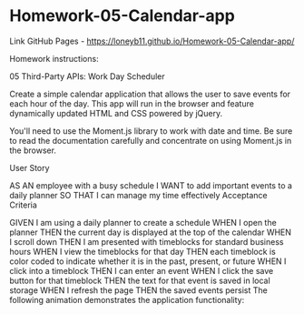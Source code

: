# Homework-05-Calendar-app

Link GitHub Pages - https://loneyb11.github.io/Homework-05-Calendar-app/

Homework instructions:

05 Third-Party APIs: Work Day Scheduler

Create a simple calendar application that allows the user to save events for each hour of the day. This app will run in the browser and feature dynamically updated HTML and CSS powered by jQuery.

You'll need to use the Moment.js library to work with date and time. Be sure to read the documentation carefully and concentrate on using Moment.js in the browser.

User Story

AS AN employee with a busy schedule
I WANT to add important events to a daily planner
SO THAT I can manage my time effectively
Acceptance Criteria

GIVEN I am using a daily planner to create a schedule
WHEN I open the planner
THEN the current day is displayed at the top of the calendar
WHEN I scroll down
THEN I am presented with timeblocks for standard business hours
WHEN I view the timeblocks for that day
THEN each timeblock is color coded to indicate whether it is in the past, present, or future
WHEN I click into a timeblock
THEN I can enter an event
WHEN I click the save button for that timeblock
THEN the text for that event is saved in local storage
WHEN I refresh the page
THEN the saved events persist
The following animation demonstrates the application functionality:
